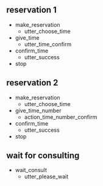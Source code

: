 
## reservation 1
* make_reservation
  - utter_choose_time
* give_time
  - utter_time_confirm
* confirm_time
  - utter_success
* stop

## reservation 2
* make_reservation
  - utter_choose_time
* give_time_number
  - action_time_number_confirm
* confirm_time
  - utter_success
* stop

## wait for consulting
* wait_consult
  - utter_please_wait
